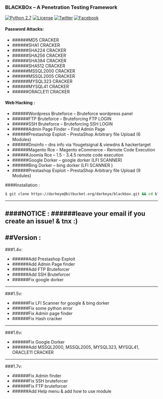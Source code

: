 ### BLACKBOx – A Penetration Testing Framework

[![Python 2.7](https://img.shields.io/badge/python-2.7-yellow.svg?style=flat-square)](https://www.python.org/)
[![License](https://img.shields.io/badge/license-GPLv2-red.svg?style=flat-square)](https://bitbucket.org/darkeye/blackbox/raw/master/COPYING)
[![Twitter](https://img.shields.io/badge/twitter-@blackeye-blue.svg?style=flat-square)](https://twitter.com/S44DH4T)
[![Facebook](https://img.shields.io/badge/facebook-@blackeye-blue.svg?style=flat-square)](https://www.facebook.com/S44DH4T)
#### Password Attacks: 
+ ######MD5 CRACKER
+ ######SHA1  CRACKER
+ ######SHA224 CRACKER
+ ######SHA256 CRACKER
+ ######SHA384 CRACKER
+ ######SHA512 CRACKER
+ ######MSSQL2000 CRACKER
+ ######MSSQL2005 CRACKER
+ ######MYSQL323 CRACKER
+ ######MYSQL41 CRACKER
+ ######ORACLE11 CRACKER

#### Web Hacking :
+ ######Wordpress Bruteforce – Bruteforce wordpress panel
+ ######FTP Bruteforce       – Bruteforcing FTP LOGIN
+ ######SSH Bruteforce       – Bruteforcing SSH LOGIN
+ ######Admin Page Finder    – Find Admin Page
+ ######Prestashop Exploit   – PrestaShop Arbitrary file Upload (6 Modules)
+ ######Dnsinfo              – dns info via Yougetsignal & viewdns & hackertarget
+ ######Magento Rce          – Magento eCommerce - Remote Code Execution
+ ######Joomla  Rce          – 1.5 - 3.4.5 remote code execution
+ ######Google Dorker        – google dorker (LFI SCANNER)
+ ######Bing Dorker          – bing dorker (LFI SCANNER )
+ ######Prestashop Exploit   – PrestaShop Arbitrary file Upload (9 Modules)

####Installation :
```bash
$ git clone https://darkeye@bitbucket.org/darkeye/blackbox.git && cd blackbox && chmod +x install && sudo ./install && cd
```
--------------------------------------------------------------------
####NOTICE : 
######leave your email if you create an issue! & tnx :)
--------------------------------------------------------------------

##Version :
--------------------------------------
###1.4v:
+ ######Add Prestashop Exploit
+ ######Add Admin Page finder 
+ ######Add FTP Bruteforcer
+ ######Add SSH Bruteforcer
+ ######Fix google dorker
--------------------------------------
###1.5v:
+ ######Fix LFI Scanner for google & bing dorker
+ ######Fix some python error 
+ ######Fix Admin page finder
+ ######Fix Hash cracker
--------------------------------------
###1.6v:
+ ######Fix Google Dorker
+ ######Add MSSQL2000, MSSQL2005, MYSQL323, MYSQL41, ORACLE11 CRACKER
--------------------------------------
###1.7v:
+ ######Fix Admin finder
+ ######Fix SSH bruteforcer
+ ######Fix FTP bruteforcer
+ ######Add Help menu & add how to use module